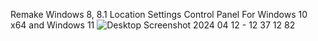 Remake Windows 8, 8.1 Location Settings Control Panel For Windows 10 x64 and Windows 11 
![Desktop Screenshot 2024 04 12 - 12 37 12 82](https://github.com/MehranAkbarii/WindowsLocationCplRemake/assets/133998536/d196ab00-e5c8-4ff8-8f4c-9d2c4a285530)
